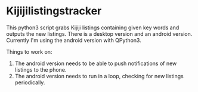 # Kijijilistingstracker
This python3 script grabs Kijiji listings containing given key words and outputs the new listings. There is a desktop version and an android version. Currently I'm using the android version with QPython3.

Things to work on:
1) The android version needs to be able to push notifications of new listings to the phone.
2) The android version needs to run in a loop, checking for new listings periodically.
